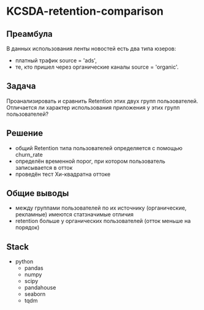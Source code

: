 # KCSDA-retention-comparison

## Преамбула
В данных использования ленты новостей есть два типа юзеров: 
- платный трафик source = 'ads',
- те, кто пришел через органические каналы source = 'organic'.

## Задача
Проанализировать и сравнить Retention этих двух групп пользователей. Отличается ли характер использования приложения у этих групп пользователей?

## Решение
- общий Retention типа пользователей определяется с помощью churn_rate
- определён временной порог, при котором пользователь записывается в отток
- проведён тест Хи-квадратна оттоке

## Общие выводы
- между группами пользователей по их источнику (органические, рекламные) имеются статзначимые отличия
- retention больше у органических пользователей (отток меньше на порядок)

## Stack
- python
  - pandas
  - numpy
  - scipy
  - pandahouse
  - seaborn
  - tqdm
